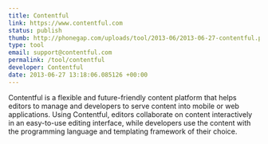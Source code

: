 ```yaml
---
title: Contentful
link: https://www.contentful.com
status: publish
thumb: http://phonegap.com/uploads/tool/2013-06/2013-06-27-contentful.png
type: tool
email: support@contentful.com
permalink: /tool/contentful
developer: Contentful
date: 2013-06-27 13:18:06.085126 +00:00
---
```


Contentful is a flexible and future-friendly content platform that helps editors to manage and developers to serve content into mobile or web applications. Using Contentful, editors collaborate on content interactively in an easy-to-use editing interface, while developers use the content with the programming language and templating framework of their choice.

